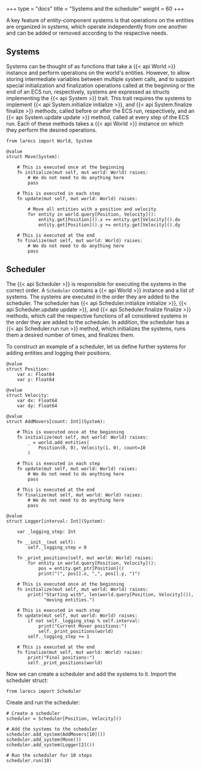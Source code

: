 +++
type = "docs"
title = "Systems and the scheduler"
weight = 60
+++

A key feature of entity-component systems is that 
operations on the entities are organized in systems,
which operate independently from one another and can
be added or removed according to the respective needs.

## Systems

Systems can be thought of as functions that take a 
{{< api World >}} instance and perform operations on the 
world's entities. However, to allow storing intermediate
variables between multiple system calls, and to 
support special initialization and finalization operations
called at the beginning or the end of an ECS run, respectively,
systems are expressed as structs implementing the 
{{< api System >}} trait. This trait requires the
systems to implement {{< api System.initialize initialize >}}, and
{{< api System.finalize finalize >}} methods, called before or
after the ECS run, respectively, and an {{< api System.update update >}} 
method, called at every step of the ECS run. 
Each of these methods takes a {{< api World >}} instance 
on which they perform the desired operations. 

```mojo {doctest="guide_systems_scheduler" global=true}
from larecs import World, System

@value
struct Move(System):
    
    # This is executed once at the beginning
    fn initialize(mut self, mut world: World) raises:
        # We do not need to do anything here
        pass

    # This is executed in each step
    fn update(mut self, mut world: World) raises:

        # Move all entities with a position and velocity
        for entity in world.query[Position, Velocity]():
            entity.get[Position]().x += entity.get[Velocity]().dx
            entity.get[Position]().y += entity.get[Velocity]().dy

    # This is executed at the end
    fn finalize(mut self, mut world: World) raises:
        # We do not need to do anything here
        pass
```

## Scheduler

The {{< api Scheduler >}} is responsible for executing the systems
in the correct order. A `Scheduler` contains a {{< api World >}} instance
and a list of systems. The systems are executed in the order they
are added to the scheduler. The scheduler has 
{{< api Scheduler.initialize initialize >}},
{{< api Scheduler.update update >}}, and {{< api Scheduler.finalize finalize >}} 
methods, which call the respective functions of all
considered systems in the order they are added to the scheduler. 
In addition, the scheduler has a {{< api Scheduler.run run >}}
method, which initializes the systems, runs them a desired 
number of times, and finalizes them. 

To construct an example of a scheduler, let us define 
further systems for adding entities and logging their positions.

```mojo {doctest="guide_systems_scheduler" global=true hide=true}
@value
struct Position:
    var x: Float64
    var y: Float64

@value
struct Velocity:
    var dx: Float64
    var dy: Float64
```

```mojo {doctest="guide_systems_scheduler" global=true}
@value
struct AddMovers[count: Int](System):

    # This is executed once at the beginning
    fn initialize(mut self, mut world: World) raises:
        _ = world.add_entities(
            Position(0, 0), Velocity(1, 0), count=10
        )

    # This is executed in each step
    fn update(mut self, mut world: World) raises:
        # We do not need to do anything here
        pass

    # This is executed at the end
    fn finalize(mut self, mut world: World) raises:
        # We do not need to do anything here
        pass

@value
struct Logger[interval: Int](System):

    var _logging_step: Int

    fn __init__(out self):
        self._logging_step = 0

    fn _print_positions(self, mut world: World) raises:
        for entity in world.query[Position, Velocity]():
            pos = entity.get_ptr[Position]()
            print("(", pos[].x, ",", pos[].y, ")")

    # This is executed once at the beginning
    fn initialize(mut self, mut world: World) raises:
        print("Starting with", len(world.query[Position, Velocity]()), 
              "moving entities.")

    # This is executed in each step
    fn update(mut self, mut world: World) raises:
        if not self._logging_step % self.interval:
            print("Current Mover positions:")
            self._print_positions(world)
        self._logging_step += 1 

    # This is executed at the end
    fn finalize(mut self, mut world: World) raises:
        print("Final positions:")
        self._print_positions(world)
```

Now we can create a scheduler and add the systems to it.
Import the scheduler struct:

```mojo {doctest="guide_systems_scheduler" global=true}
from larecs import Scheduler
```

Create and run the scheduler:

```mojo {doctest="guide_systems_scheduler"}
# Create a scheduler
scheduler = Scheduler[Position, Velocity]()

# Add the systems to the scheduler
scheduler.add_system(AddMovers[10]())
scheduler.add_system(Move())
scheduler.add_system(Logger[2]())

# Run the scheduler for 10 steps
scheduler.run(10)
```